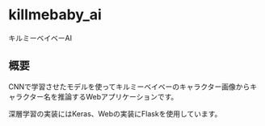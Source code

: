 # killmebaby_ai
キルミーベイベーAI


## 概要

CNNで学習させたモデルを使ってキルミーベイベーのキャラクター画像からキャラクター名を推論するWebアプリケーションです。

深層学習の実装にはKeras、Webの実装にFlaskを使用しています。
